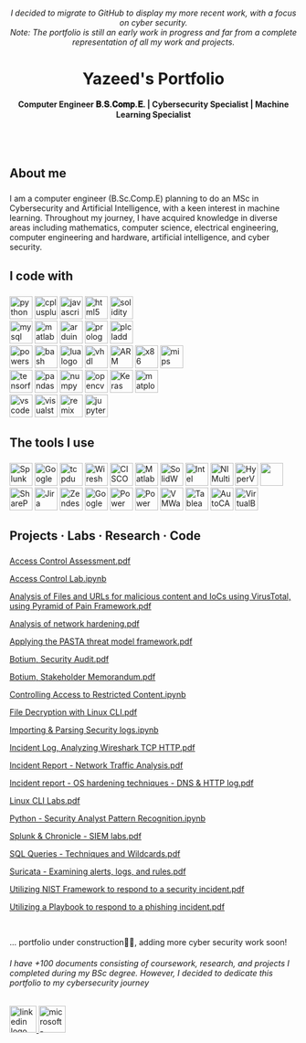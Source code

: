 <h6 align="center">I decided to migrate to GitHub to display my more recent work, with a focus on cyber security.<br>Note: The portfolio is still an early work in progress and far from a complete representation of all my work and projects.</h6>

###

<h1 align="center">Yazeed's Portfolio</h1>
<h4 align="center">Computer Engineer 𝐁.𝐒.𝐂𝐨𝐦𝐩.𝐄. | Cybersecurity Specialist | Machine Learning Specialist</h3>
<br>
<br>

###

<h2 align="left">About me</h2>

###

<p align="left">
  I am a computer engineer (B.Sc.Comp.E) planning to do an MSc in Cybersecurity and Artificial Intelligence, with a keen interest in machine learning. 
  Throughout my journey, I have acquired knowledge in diverse areas including mathematics, computer science, electrical engineering, computer engineering and hardware, artificial intelligence, and cyber security.</p>


<h2 align="left">I code with</h2>

###

<div align="left">
  <img src="https://img.shields.io/badge/Python-3776AB?logo=python&logoColor=white&style=for-the-badge" height="40" alt="python logo"  />
  <img src="https://img.shields.io/badge/C++-00599C?logo=cplusplus&logoColor=white&style=for-the-badge" height="40" alt="cplusplus logo"  />
  <img src="https://img.shields.io/badge/JavaScript-F7DF1E?logo=javascript&logoColor=black&style=for-the-badge" height="40" alt="javascript logo"  />
  <img src="https://img.shields.io/badge/HTML5-E34F26?logo=html5&logoColor=white&style=for-the-badge" height="40" alt="html5 logo"  />
  <img src="https://img.shields.io/badge/Solidity-363636?logo=solidity&logoColor=white&style=for-the-badge" height="40" alt="solidity logo"  />
  
  <br>
  <img src="https://img.shields.io/badge/MySQL-4479A1?logo=mysql&logoColor=white&style=for-the-badge" height="40" alt="mysql logo"  />
  <img src="https://logos-world.net/wp-content/uploads/2020/12/MATLAB-Symbol.jpg" height="40" alt="matlab"  />
  <img src="https://img.shields.io/badge/Arduino-00979D?logo=arduino&logoColor=white&style=for-the-badge" height="40" alt="arduino logo"  />
  <img src="https://hackr.io/tutorials/learn-prolog/og_image" height="40" alt="prolog logo"  />
  <img src="https://play-lh.googleusercontent.com/podH2rtQOsOCbaeDbqZPFqNR1WYRG9fpgp-W2HrIEnGNcvrY4P0RA_EmXj2Wzm__bCs" height="40" alt="plc ladder logic"  />
  
  <br>
  <img src="https://img.shields.io/badge/PowerShell-5391FE?logo=powershell&logoColor=black&style=for-the-badge" height="40" alt="powershell logo"  />
  <img src="https://img.shields.io/badge/GNU Bash-4EAA25?logo=gnubash&logoColor=white&style=for-the-badge" height="40" alt="bash logo"  />
  <img src="https://img.shields.io/badge/Lua-2C2D72?logo=lua&logoColor=white&style=for-the-badge" height="40" alt="lua logo"  />
  <img src="https://is5-ssl.mzstatic.com/image/thumb/Purple122/v4/b4/8e/1f/b48e1f2c-cabf-9ace-2c03-71047e2df0fe/AppIcon-0-0-1x_U007emarketing-0-0-0-4-0-0-sRGB-0-0-0-GLES2_U002c0-512MB-85-220-0-0.png/512x512bb.jpg" height="40" alt="vhdl"  />
  <img src="https://i0.wp.com/1.bp.blogspot.com/-O6lze7Pfhu8/WXxPn9NRuYI/AAAAAAAAAEU/071HVDoxCUsStEgLwakKwHd7zHzWqY3tQCPcBGAYYCw/s1600/arm-logo-100263008-carousel.png?ssl=1" height="40" alt="ARM x86"  />
  <img src="https://assets.exercism.io/tracks/x86-64-assembly-hex-turquoise.png" height="40" alt="x86"  />
  <img src="https://images.anandtech.com/doci/12699/logo_678x452.png" height="40" alt="mips"  />
  
  <br>
  <img src="https://img.shields.io/badge/TensorFlow-FF6F00?logo=tensorflow&logoColor=black&style=for-the-badge" height="40" alt="tensorflow logo"  />
  <img src="https://img.shields.io/badge/pandas-150458?logo=pandas&logoColor=white&style=for-the-badge" height="40" alt="pandas logo"  />
  <img src="https://img.shields.io/badge/NumPy-013243?logo=numpy&logoColor=white&style=for-the-badge" height="40" alt="numpy logo"  />
  <img src="https://img.shields.io/badge/OpenCV-5C3EE8?logo=opencv&logoColor=white&style=for-the-badge" height="40" alt="opencv logo"  />
  <img src="https://keras.io/img/logo.png" height="40" alt="Keras"  />
  <img src="https://matplotlib.org/stable/_images/sphx_glr_logos2_003.png" height="40" alt="matplotlib"  />
  

  <br>
  <img src="https://img.shields.io/badge/Visual Studio Code-007ACC?logo=visualstudiocode&logoColor=white&style=for-the-badge" height="40" alt="vscode logo"  />
  <img src="https://img.shields.io/badge/Visual Studio-5C2D91?logo=visualstudio&logoColor=white&style=for-the-badge" height="40" alt="visualstudio logo"  />
  <img src="https://img.shields.io/badge/Remix-000000?logo=remix&logoColor=white&style=for-the-badge" height="40" alt="remix logo"  />
  <img src="https://img.shields.io/badge/Jupyter-F37626?logo=jupyter&logoColor=black&style=for-the-badge" height="40" alt="jupyter logo"  />

</div>

###

<h2 align="left">The tools I use</h2>

###

<div align="left">
  <img src="https://i.imgur.com/QIjqcME.png" height="40" alt="Splunk"  />
  <img src="https://www.vmray.com/wp-content/uploads/2022/11/chronicle_logo.png" height="40" alt="Google Chronicle"  />
  <img src="https://upload.wikimedia.org/wikipedia/commons/thumb/3/39/Tcpdump%26libpcap.svg/1280px-Tcpdump%26libpcap.svg.png" height="40" alt="tcpdump"  />
  <img src="https://i.imgur.com/ocQGOBT.png" height="40" alt="Wireshark"  />
  <img src="https://i.imgur.com/Op3iZ22.png" height="40" alt="CISCO Packet Tracer"  />
  
  <img src="https://aits.unt.edu/sites/default/files/matlab-simulink-logo.png" height="40" alt="Matlab Simulink"  />
  <img src="https://i.imgur.com/RXBh3Zt.png" height="40" alt="SolidWorks"  />
  <img src="https://rahim-soft.com/wp-content/uploads/2017/06/Quartus_prime_design_suite-500x150.jpg" height="40" alt="Intel Quartus"  />
  <img src="https://i.imgur.com/4uD7eMT.png" height="40" alt="NI Multisim"  />
  <img src="https://i.imgur.com/sQ7Urq6.png" height="40" alt="HyperV"  />
  <img src="" height="40" alt=""  />
  <img src="https://i.imgur.com/5SWuAVw.png" height="40" alt="SharePoint"  />
  <img src="https://i.imgur.com/qVCFfUt.png" height="40" alt="Jira"  />
  <img src="https://logos-world.net/wp-content/uploads/2021/07/Zendesk-Emblem.png" height="40" alt="Zendesk"  />
  <img src="https://i.imgur.com/nzhs8kC.png" height="40" alt="Google Data Studio"  />
  <img src="https://pei.com/wp-content/uploads/2016/08/maxresdefaultreduced.jpg" height="40" alt="Power BI"  />
  <img src="https://smartbridge.com/automation/wp-content/uploads/sites/5/Power-Automate-22.png" height="40" alt="Power Automate"  />
  <img src="https://www.cloudcomputing-news.net/wp-content/uploads/sites/2/2022/02/vmware-logo.png" height="40" alt="VMWare"  />
  <img src="https://c.na65.content.force.com/servlet/servlet.ImageServer?id=0150h000003yI74AAE&oid=00DE0000000c48tMAA" height="40" alt="Tableau"  />
  <img src="https://upload.wikimedia.org/wikipedia/commons/6/61/AutoCAD-logo.png" height="40" alt="AutoCAD"  />
  <img src="https://1000logos.net/wp-content/uploads/2020/08/VirtualBox-Logo.png" height="40" alt="VirtualBox"  />
  <br>

</div>

###

<h2 align="left">Projects · Labs · Research · Code</h2>

###

[Access Control Assessment.pdf](https://github.com/CE-Yazeed/Portfolio_Draft/blob/f1ff927b43317510399cb1fb3edcb39de51ed504/Access%20Control%20Assessment.pdf)

[Access Control Lab.ipynb](https://github.com/CE-Yazeed/Portfolio_Draft/blob/f1ff927b43317510399cb1fb3edcb39de51ed504/Access%20Control%20Lab.ipynb)

[Analysis of Files and URLs for malicious content and IoCs using VirusTotal, using Pyramid of Pain Framework.pdf](https://github.com/CE-Yazeed/Portfolio_Draft/blob/f1ff927b43317510399cb1fb3edcb39de51ed504/Analysis%20of%20Files%20and%20URLs%20for%20malicious%20content%20and%20IoCs%20using%20VirusTotal%2C%20using%20Pyramid%20of%20Pain%20Framework.pdf)

[Analysis of network hardening.pdf](https://github.com/CE-Yazeed/Portfolio_Draft/blob/f1ff927b43317510399cb1fb3edcb39de51ed504/Analysis%20of%20network%20hardening.pdf)

[Applying the PASTA threat model framework.pdf](https://github.com/CE-Yazeed/Portfolio_Draft/blob/f1ff927b43317510399cb1fb3edcb39de51ed504/Applying%20the%20PASTA%20threat%20model%20framework.pdf)

[Botium, Security Audit.pdf](https://github.com/CE-Yazeed/Portfolio_Draft/blob/f1ff927b43317510399cb1fb3edcb39de51ed504/Botium%2C%20Security%20Audit.pdf)

[Botium, Stakeholder Memorandum.pdf](https://github.com/CE-Yazeed/Portfolio_Draft/blob/f1ff927b43317510399cb1fb3edcb39de51ed504/Botium%2C%20Stakeholder%20Memorandum.pdf)

[Controlling Access to Restricted Content.ipynb](https://github.com/CE-Yazeed/Portfolio_Draft/blob/f1ff927b43317510399cb1fb3edcb39de51ed504/Controlling%20Access%20to%20Restricted%20Content.ipynb)

[File Decryption with Linux CLI.pdf](https://github.com/CE-Yazeed/Portfolio_Draft/blob/f1ff927b43317510399cb1fb3edcb39de51ed504/File%20Decryption%20with%20Linux%20CLI.pdf)

[Importing & Parsing Security logs.ipynb](https://github.com/CE-Yazeed/Portfolio_Draft/blob/f1ff927b43317510399cb1fb3edcb39de51ed504/Importing%20%26%20Parsing%20Security%20logs.ipynb)

[Incident Log, Analyzing Wireshark TCP HTTP.pdf](https://github.com/CE-Yazeed/Portfolio_Draft/blob/f1ff927b43317510399cb1fb3edcb39de51ed504/Incident%20Log%2C%20Analyzing%20Wireshark%20TCP%20HTTP.pdf)

[Incident Report - Network Traffic Analysis.pdf](https://github.com/CE-Yazeed/Portfolio_Draft/blob/f1ff927b43317510399cb1fb3edcb39de51ed504/Incident%20Report%20-%20Network%20Traffic%20Analysis.pdf)

[Incident report - OS hardening techniques - DNS & HTTP log.pdf](https://github.com/CE-Yazeed/Portfolio_Draft/blob/f1ff927b43317510399cb1fb3edcb39de51ed504/Incident%20report%20-%20OS%20hardening%20techniques%20-%20DNS%20%26%20HTTP%20log.pdf)

[Linux CLI Labs.pdf](https://github.com/CE-Yazeed/Portfolio_Draft/blob/f1ff927b43317510399cb1fb3edcb39de51ed504/Linux%20CLI%20Labs.pdf)

[Python - Security Analyst Pattern Recognition.ipynb](https://github.com/CE-Yazeed/Portfolio_Draft/blob/f1ff927b43317510399cb1fb3edcb39de51ed504/Python%20Pattern%20Recognition.ipynb)

[Splunk & Chronicle - SIEM labs.pdf](https://github.com/CE-Yazeed/Portfolio_Draft/blob/f1ff927b43317510399cb1fb3edcb39de51ed504/SIEM%20labs.pdf)

[SQL Queries - Techniques and Wildcards.pdf](https://github.com/CE-Yazeed/Portfolio_Draft/blob/f1ff927b43317510399cb1fb3edcb39de51ed504/SQL%20Queries%20-%20Techniques%20and%20Wildcards.pdf)

[Suricata - Examining alerts, logs, and rules.pdf](https://github.com/CE-Yazeed/Portfolio_Draft/blob/f1ff927b43317510399cb1fb3edcb39de51ed504/Suricata%20Lab%20-%20Examining%20alerts%2C%20logs%2C%20and%20rules.pdf)

[Utilizing NIST Framework to respond to a security incident.pdf](https://github.com/CE-Yazeed/Portfolio_Draft/blob/f1ff927b43317510399cb1fb3edcb39de51ed504/Utilizing%20NIST%20Framework%20to%20respond%20to%20a%20security%20incident.pdf)

[Utilizing a Playbook to respond to a phishing incident.pdf](https://github.com/CE-Yazeed/Portfolio_Draft/blob/f1ff927b43317510399cb1fb3edcb39de51ed504/Utilizing%20a%20Playbook%20to%20respond%20to%20a%20phishing%20incident.pdf)

<br>

<p  align="left">
... portfolio under construction👷🚧, adding more cyber security work soon!</p>

<h6 align="left"> I have +100 documents consisting of coursework, research, and projects I completed during my BSc degree. However, I decided to dedicate this portfolio to my cybersecurity journey  </h6>

###

<h2 align="left"></h2>
<div align="left">
  <a href="https://www.linkedin.com/in/yazeed-alshehri/" target="_blank">
    <img src="https://img.shields.io/static/v1?message=LinkedIn&logo=linkedin&label=&color=0077B5&logoColor=white&labelColor=&style=flat" height="47" alt="linkedin logo"  />
  </a>
  <a href="mailto:CE.Yazeed@proton.me" target="_blank">
    <img src="https://img.shields.io/static/v1?message=Outlook&logo=microsoft-outlook&label=&color=0078D4&logoColor=white&labelColor=&style=flat" height="47" alt="microsoft-outlook logo"  />
  </a>
</div>

###
